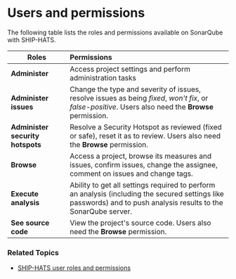 # Users and permissions

The following table lists the roles and permissions available on SonarQube with SHIP-HATS. 

| **Roles**     | **Permissions** |
| ------------- |:-------------|
| **Administer** | Access project settings and perform administration tasks|
| **Administer issues**    | Change the type and severity of issues, resolve issues as being *fixed*, *won't fix*, or *false-positive*. Users also need the **Browse** permission.|
| **Administer security hotspots**      |Resolve a Security Hotspot as reviewed (fixed or safe), reset it as to review. Users also need the **Browse** permission.|
| **Browse**      |    Access a project, browse its measures and issues, confirm issues, change the assignee, comment on issues and change tags.  |
|     **Execute analysis**          |Ability to get all settings required to perform an analysis (including the secured settings like passwords) and to push analysis results to the SonarQube server.|
|**See source code**|View the project's source code. Users also need the **Browse** permission.|

### Related Topics

- [SHIP-HATS user roles and permissions](https://docs.developer.tech.gov.sg/docs/ship-hats-portal-guide/#/user-roles-and-permissions)
